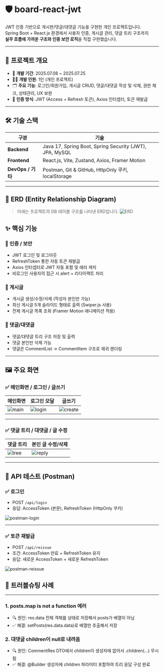# 🛡️ board-react-jwt

JWT 인증 기반으로 게시판/댓글/대댓글 기능을 구현한 개인 프로젝트입니다.  
Spring Boot + React.js 환경에서 사용자 인증, 게시글 관리, 댓글 트리 구조까지  
**실무 흐름에 가까운 구조와 인증 보안 로직**을 직접 구현했습니다.

---

## 📌 프로젝트 개요

- 🔧 **개발 기간**: 2025.07.08 ~ 2025.07.25
- 🧑‍💻 **개발 인원**: 1인 (개인 프로젝트)
- 🗂 **주요 기능**: 로그인/회원가입, 게시글 CRUD, 댓글/대댓글 작성 및 삭제, 권한 체크, 상태관리, UX 보완
- 🔐 **인증 방식**: JWT (Access + Refresh 토큰), Axios 인터셉터, 토큰 재발급

---

## 🛠 기술 스택

| 구분 | 기술 |
|------|------|
| **Backend** | Java 17, Spring Boot, Spring Security (JWT), JPA, MySQL |
| **Frontend** | React.js, Vite, Zustand, Axios, Framer Motion |
| **DevOps / 기타** | Postman, Git & GitHub, HttpOnly 쿠키, localStorage |

---
## 📐 ERD (Entity Relationship Diagram)
> 아래는 프로젝트의 DB 테이블 구조를 나타낸 ERD입니다.
![ERD](./assets/erd.png)


## ✨ 핵심 기능

### 🔐 인증 / 보안

- JWT 로그인 및 로그아웃
- RefreshToken 통한 자동 토큰 재발급
- Axios 인터셉터로 JWT 자동 포함 및 에러 캐치
- 비로그인 사용자의 접근 시 alert + 리다이렉트 처리

### 📝 게시글

- 게시글 생성/수정/삭제 (작성자 본인만 가능)
- 최신 게시글 5개 슬라이드 형태로 출력 (Swiper.js 사용)
- 전체 게시글 목록 조회 (Framer Motion 애니메이션 적용)

### 💬 댓글/대댓글

- 댓글/대댓글 트리 구조 저장 및 출력
- 댓글 본인만 삭제 가능
- 댓글은 CommentList → CommentItem 구조로 재귀 렌더링

---

## 🖼️ 주요 화면

### ✅ 메인화면 / 로그인 / 글쓰기

| 메인화면 | 로그인 모달 | 글쓰기 |
|----------|-------------|--------|
| ![main](https://github.com/user-attachments/assets/b181cfa4-1691-4886-8da6-0d7f803d2e1c) | ![login](https://github.com/user-attachments/assets/128565c6-629b-47b2-a03a-87598033d608) | ![create](https://github.com/user-attachments/assets/c5c67980-63b8-4696-96ca-2891c3b5a3d0) |

---

### ✅ 댓글 트리 / 대댓글 / 글 수정

| 댓글 트리 |  본인 글 수정/삭제 |
|-----------|------------------|
| ![tree](https://github.com/user-attachments/assets/9fe5d7c3-8718-460f-a47e-6fb717f9e55a) | ![reply](https://github.com/user-attachments/assets/0b3f13db-9854-4eb2-ac90-6351f257c3f1) 

---

## 🧪 API 테스트 (Postman)

### ✅ 로그인
- POST `/api/login`  
- 응답: AccessToken (본문), RefreshToken (HttpOnly 쿠키)

![postman-login](https://github.com/user-attachments/assets/09de2845-339b-4cd9-8a3a-de7bf39cb198)

---

### ✅ 토큰 재발급
- POST `/api/reissue`  
- 조건: AccessToken 만료 + RefreshToken 유지  
- 응답: 새로운 AccessToken + 새로운 RefreshToken

![postman-reissue](https://github.com/user-attachments/assets/251f2586-28e1-4a1a-ae2b-3526a9dda510)

## 🧩 트러블슈팅 사례
---
### 1. posts.map is not a function 에러

- 🔍 원인: res.data 전체 객체를 상태로 저장해서 posts가 배열이 아님
- ✅ 해결: setPosts(res.data.data)로 배열만 추출해서 저장

### 2. 대댓글 children이 null로 내려옴

- 🔍 원인: CommentRes DTO에서 children이 생성자에 없어서 .children(...) 무시됨
- ✅ 해결: @Builder 생성자에 children 파라미터 포함하여 트리 응답 구성 완료
